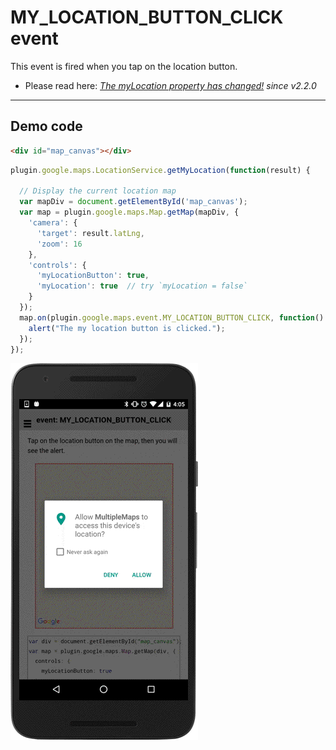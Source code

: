 # MY_LOCATION_BUTTON_CLICK event

This event is fired when you tap on the location button.

* Please read here: _[The myLocation property has changed!](https://github.com/mapsplugin/cordova-plugin-googlemaps-doc/blob/master/v2.0.0/ReleaseNotes/v2.2.0/README.md#the-mylocation-property-has-changed) since v2.2.0_

-----------------------------------------------------------------------------------

## Demo code

```html
<div id="map_canvas"></div>
```

```js
plugin.google.maps.LocationService.getMyLocation(function(result) {

  // Display the current location map
  var mapDiv = document.getElementById('map_canvas');
  var map = plugin.google.maps.Map.getMap(mapDiv, {
    'camera': {
      'target': result.latLng,
      'zoom': 16
    },
    'controls': {
      'myLocationButton': true,
      'myLocation': true  // try `myLocation = false`
    }
  });
  map.on(plugin.google.maps.event.MY_LOCATION_BUTTON_CLICK, function() {
    alert("The my location button is clicked.");
  });
});
```

![](image.gif)
